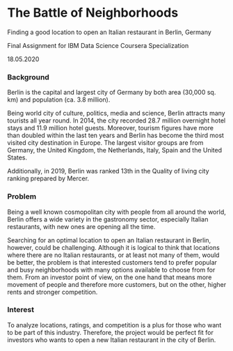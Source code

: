 # The Battle of Neighborhoods
Finding a good location to open an Italian restaurant in Berlin, Germany

Final Assignment for IBM Data Science Coursera Specialization

18.05.2020


### Background

Berlin is the capital and largest city of Germany by both area (30,000 sq. km) and population
(ca. 3.8 million).

Being world city of culture, politics, media and science, Berlin attracts many tourists all year
round. In 2014, the city recorded 28.7 million overnight hotel stays and 11.9 million hotel
guests. Moreover, tourism figures have more than doubled within the last ten years and Berlin
has become the third most visited city destination in Europe. The largest visitor groups are
from Germany, the United Kingdom, the Netherlands, Italy, Spain and the United States.

Additionally, in 2019, Berlin was ranked 13th in the Quality of living city ranking prepared by
Mercer.

### Problem

Being a well known cosmopolitan city with people from all around the world, Berlin offers a
wide variety in the gastronomy sector, especially Italian restaurants, with new ones are
opening all the time.

Searching for an optimal location to open an Italian restaurant in Berlin, however, could be
challenging. Although it is logical to think that locations where there are no Italian restaurants,
or at least not many of them, would be better, the problem is that interested customers tend
to prefer popular and busy neighborhoods with many options available to choose from for
them. From an investor point of view, on the one hand that means more movement of people
and therefore more customers, but on the other, higher rents and stronger competition.

### Interest

To analyze locations, ratings, and competition is a plus for those who want to be part of this
industry. Therefore, the project would be perfect fit for investors who wants to open a new
Italian restaurant in the city of Berlin.
